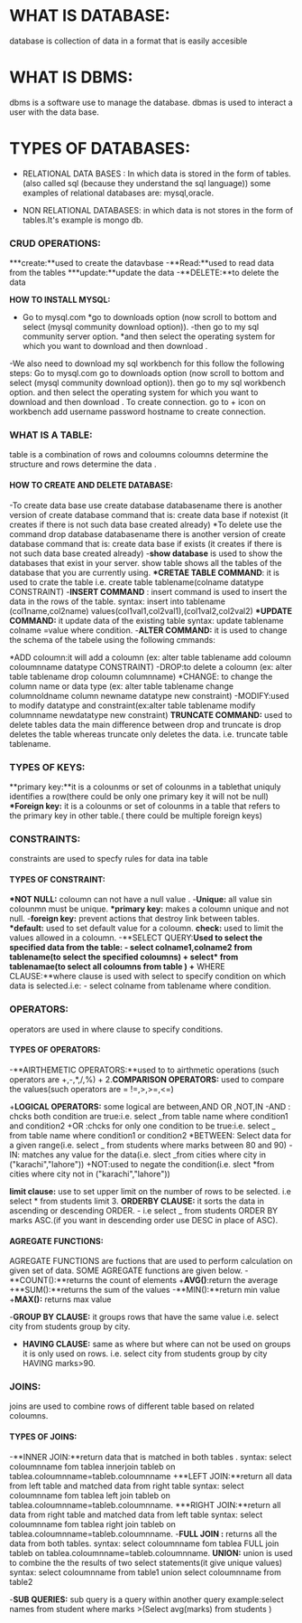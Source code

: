 # WHAT IS DATABASE:

database is collection of data in a format that is easily accesible

# WHAT IS DBMS:

dbms is a software use to manage the database.
dbmas is used to interact a user with the data base.

# TYPES OF DATABASES:

- RELATIONAL DATA BASES : In which data is stored in the form of tables.(also called sql (because they understand the sql language)) some examples of relational databases are: mysql,oracle.

* NON RELATIONAL DATABASES: in which data is not stores in the form of tables.It's example is mongo db.

### CRUD OPERATIONS:

**\*create:**used to create the datavbase -**Read:**used to read data from the tables
**\*update:**update the data -**DELETE:**to delete the data

**HOW TO INSTALL MYSQL:**

- Go to mysql.com
  *go to downloads option (now scroll to bottom and select (mysql community download option)).
  -then go to my sql community server option.
  *and then select the operating system for which you want to download and then download .

-We also need to download my sql workbench for this follow the following steps:
Go to mysql.com
go to downloads option (now scroll to bottom and select (mysql community download option)).
then go to my sql workbench option.
and then select the operating system for which you want to download and then download .
To create connection. go to + icon on workbench add username password hostname to create connection.

### WHAT IS A TABLE:

table is a combination of rows and coloumns coloumns determine the structure and rows determine the data .

#### HOW TO CREATE AND DELETE DATABASE:

-To create data base use create database databasename
there is another version of create database command that is: create data base if notexist (it creates if there is not such data base created already)
\*To delete use the command drop database databasename
there is another version of create database command that is: create data base
if exists (it creates if there is not such data base created already) -**show database** is used to show the databases that exist in your server.
show table shows all the tables of the database that you are currently using.
**\*CRETAE TABLE COMMAND**: it is used to crate the table i.e. create table tablename(colname datatype CONSTRAINT) -**INSERT COMMAND** : insert command is used to insert the data in the rows of the table. syntax: insert into tablename (col1name,col2name) values(col1val1,col2val1),(col1val2,col2val2)
**\*UPDATE COMMAND:** it update data of the existing table
syntax: update tablename colname =value where condition. -**ALTER COMMAND:** it is used to change the schema of the tabele using the following cmmands:

*ADD coloumn:it will add a coloumn (ex: alter table tablename add coloumn coloumnname datatype CONSTRAINT)
-DROP:to delete a coloumn (ex: alter table tablename drop coloumn columnname)
*CHANGE: to change the column name or data type (ex: alter table tablename change columnoldname column newname datatype new constraint)
-MODIFY:used to modify datatype and constraint(ex:alter table tablename modify columnname newdatatype new constraint)
**TRUNCATE COMMAND:** used to delete tables data the main difference between drop and truncate is drop deletes the table whereas truncate only deletes the data. i.e. truncate table tablename.

### TYPES OF KEYS:

**primary key:**it is a colounms or set of colounms in a tablethat uniquly identifies a row(there could be only one primary key it will not be null)
**\*Foreign key:** it is a colounms or set of colounms in a table that refers to the primary key in other table.( there could be multiple foreign keys)

### CONSTRAINTS:

constraints are used to specfy rules for data ina table

#### TYPES OF CONSTRAINT:

**\*NOT NULL:** coloumn can not have a null value . -**Unique:** all value sin colounmn must be unique.
**\*primary key:** makes a coloumn unique and not null. -**foreign key:** prevent actions that destroy link between tables.
**\*default:** used to set default value for a coloumn.
**check:** used to limit the values allowed in a coloumn. -**SELECT QUERY:**Used to select the specified data from the table: - select colname1,colname2 from tablename(to select the specified coloumns) + select\* from tablenamae(to select all coloumns from table ) +** WHERE CLAUSE:**where clause is used with select to specify condition on which data is selected.i.e: - select colname from tablename where condition.

### OPERATORS:

operators are used in where clause to specify conditions.

#### TYPES OF OPERATORS:

-**AIRTHEMETIC OPERATORS:**used to to airthmetic operations (such operators are +,-,\*,/,%) + 2.**COMPARISON OPERATORS:** used to compare the values(such operators are = !=,>,>=,<=)

+**LOGICAL OPERATORS:** some logical are between,AND OR ,NOT,IN
-AND : chcks both condition are true:i.e. select _from table name where condition1 and condition2
+OR :chcks for only one condition to be true:i.e. select _ from table name where condition1 or condition2
*BETWEEN: Select data for a given range(i.e. select \_ from students where marks between 80 and 90)
-IN: matches any value for the data(i.e. slect \_from cities where city in ("karachi","lahore"))
+NOT:used to negate the condition(i.e. slect *from cities where city not in ("karachi","lahore"))

**limit clause:** use to set upper limit on the number of rows to be selected.
i.e select \* from students limit 3.
**ORDERBY CLAUSE:** it sorts the data in ascending or descending ORDER. - i.e select \_ from students ORDER BY marks ASC.(if you want in descending order use DESC in place of ASC).

#### AGREGATE FUNCTIONS:

AGREGATE FUNCTIONS are fuctions that are used to perform calculation on given set of data. SOME AGREGATE functions are given below. -**COUNT():**returns the count of elements +**AVG()**:return the average  
+**SUM():**returns the sum of the values -**MIN():**return min value +**MAX():** returns max value

-**GROUP BY CLAUSE:** it groups rows that have the same value
i.e. select city from students group by city.

- **HAVING CLAUSE:** same as where but where can not be used on groups it is only used on rows.
  i.e. select city from students group by city HAVING marks>90.

### JOINS:

joins are used to combine rows of different table based on related coloumns.

#### TYPES OF JOINS:

-**INNER JOIN:**return data that is matched in both tables . syntax: select coloumnname fom tablea innerjoin tableb on tablea.coloumnname=tableb.coloumnname +**LEFT JOIN:**return all data from left table and matched data from right table
syntax: select coloumnname fom tablea left join tableb on tablea.coloumnname=tableb.coloumnname.
**\*RIGHT JOIN:**return all data from right table and matched data from left table
syntax: select coloumnname fom tablea right join tableb on tablea.coloumnname=tableb.coloumnname. -**FULL JOIN :** returns all the data from both tables.
syntax: select coloumnname fom tablea FULL join tableb on tablea.coloumnname=tableb.coloumnname.
**UNION:** union is used to combine the the results of two select statements(it give unique values)
syntax: select coloumnname from table1 union select coloumnname from table2

-**SUB QUERIES:** sub query is a query within another query
example:select names from student where marks >(Select avg(marks) from students )
